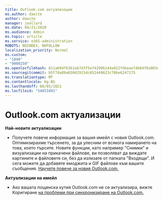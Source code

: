 ```yaml
---
title: Outlook.com актуализации
ms.author: daeite
author: daeite
manager: joallard
ms.date: 04/21/2020
ms.audience: Admin
ms.topic: article
ms.service: o365-administration
ROBOTS: NOINDEX, NOFOLLOW
localization_priority: Normal
ms.custom:
- "1840"
- "9000250"
ms.openlocfilehash: 811a694f6361a67d3f5e74299b144a922fdbeae74b84f8a065e3fe85db059087
ms.sourcegitcommit: b5f7da89a650d2915dc652449623c78be6247175
ms.translationtype: MT
ms.contentlocale: bg-BG
ms.lasthandoff: 08/05/2021
ms.locfileid: "54053491"
---
```

# <a name="outlookcom-updates"></a>Outlook.com актуализации

**Най-новите актуализации**

- Получете повече информация за вашия имейл с новия Outlook.com. Оптимизирахме търсенето, за да улесним от всякога намирането на това, което търсите. Новите функции, като например "Снимки" и визуализации на прикачени файлове, ви позволяват да виждате картините и файловете си, без да излизате от папката "Входящи". И сега можете да добавяте емоджита и GIF файлове към вашите съобщения. [Научете повече за новия Outlook.com.](https://support.office.com/article/40676ad0-c831-45ac-a023-5be633be798d?wt.mc_id=Office_Outlook_com_Alchemy)

**Актуализации на имейл**

- Ако вашата пощенска кутия Outlook.com не се актуализира, вижте Коригиране [на проблеми при синхронизиране на Outlook.com.](https://support.office.com/article/d39e3341-8d79-4bf1-b3c7-ded602233642?wt.mc_id=Office_Outlook_com_Alchemy)
